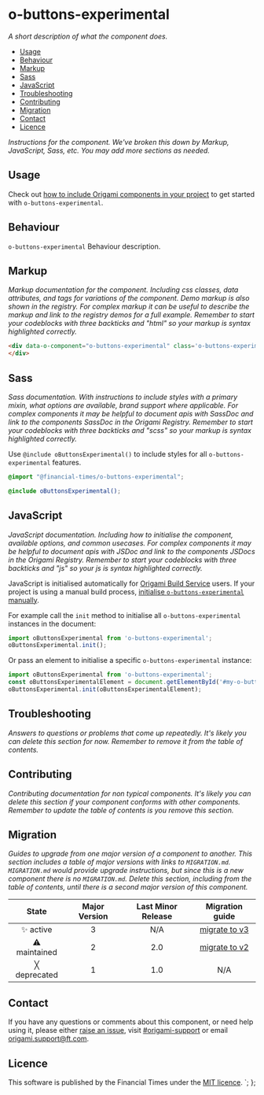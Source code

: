 # o-buttons-experimental

_A short description of what the component does._

- [Usage](#usage)
- [Behaviour](#behaviour)
- [Markup](#markup)
- [Sass](#sass)
- [JavaScript](#javascript)
- [Troubleshooting](#troubleshooting)
- [Contributing](#contributing)
- [Migration](#migration)
- [Contact](#contact)
- [Licence](#licence)

_Instructions for the component. We've broken this down by Markup, JavaScript, Sass, etc. You may add more sections as needed._

## Usage

Check out [how to include Origami components in your project](https://origami.ft.com/docs/components/#including-components-in-your-project) to get started with `o-buttons-experimental`.

## Behaviour

`o-buttons-experimental` Behaviour description.

## Markup

_Markup documentation for the component. Including css classes, data attributes, and tags for variations of the component._
_Demo markup is also shown in the registry. For complex markup it can be useful to describe the markup and link to the registry demos for a full example._
_Remember to start your codeblocks with three backticks and "html" so your markup is syntax highlighted correctly._
```html
<div data-o-component="o-buttons-experimental" class='o-buttons-experimental'>
</div>
```

## Sass

_Sass documentation. With instructions to include styles with a primary mixin, what options are available, brand support where applicable._
_For complex components it may be helpful to document apis with SassDoc and link to the components SassDoc in the Origami Registry._
_Remember to start your codeblocks with three backticks and "scss" so your markup is syntax highlighted correctly._

Use `@include oButtonsExperimental()` to include styles for all `o-buttons-experimental` features.

```scss
@import "@financial-times/o-buttons-experimental";

@include oButtonsExperimental();
```


## JavaScript

_JavaScript documentation. Including how to initialise the component, available options, and common usecases._
_For complex components it may be helpful to document apis with JSDoc and link to the components JSDocs in the Origami Registry._
_Remember to start your codeblocks with three backticks and "js" so your js is syntax highlighted correctly._

JavaScript is initialised automatically for [Origami Build Service](https://www.ft.com/__origami/service/build/v2/) users. If your project is using a manual build process, [initialise  `o-buttons-experimental` manually](https://origami.ft.com/docs/tutorials/manual-build/).

For example call the `init` method to initialise all `o-buttons-experimental` instances in the document:

```js
import oButtonsExperimental from 'o-buttons-experimental';
oButtonsExperimental.init();
```

Or pass an element to initialise a specific `o-buttons-experimental` instance:

```js
import oButtonsExperimental from 'o-buttons-experimental';
const oButtonsExperimentalElement = document.getElementById('#my-o-buttons-experimental-element');
oButtonsExperimental.init(oButtonsExperimentalElement);
```



## Troubleshooting

_Answers to questions or problems that come up repeatedly._
_It's likely you can delete this section for now. Remember to remove it from the table of contents._

## Contributing

_Contributing documentation for non typical components._
_It's likely you can delete this section if your component conforms with other components._
_Remember to update the table of contents is you remove this section._

## Migration

_Guides to upgrade from one major version of a component to another._
_This section includes a table of major versions with links to `MIGRATION.md`._
_`MIGRATION.md` would provide upgrade instructions, but since this is a new component there is no `MIGRATION.md`._
_Delete this section, including from the table of contents, until there is a second major version of this component._

State | Major Version | Last Minor Release | Migration guide |
:---: | :---: | :---: | :---:
✨ active | 3 | N/A | [migrate to v3](MIGRATION.md#migrating-from-v2-to-v3) |
⚠ maintained | 2 | 2.0 | [migrate to v2](MIGRATION.md#migrating-from-v1-to-v2) |
╳ deprecated | 1 | 1.0 | N/A |

## Contact
If you have any questions or comments about this component, or need help using it, please either [raise an issue](https://github.com/Financial-Times/origami/issues/new?labels=o-buttons-experimental,components), visit [#origami-support](https://financialtimes.slack.com/messages/#origami-support/) or email [origami.support@ft.com](mailto:origami.support@ft.com).

## Licence
This software is published by the Financial Times under the [MIT licence](http://opensource.org/licenses/MIT).
`;
};
